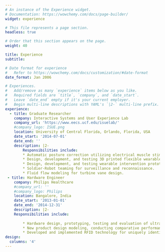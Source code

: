 ```yaml
---
# An instance of the Experience widget.
# Documentation: https://wowchemy.com/docs/page-builder/
widget: experience

# This file represents a page section.
headless: true

# Order that this section appears on the page.
weight: 40

title: Experience
subtitle:

# Date format for experience
#   Refer to https://wowchemy.com/docs/customization/#date-format
date_format: Jan 2006

# Experiences.
#   Add/remove as many `experience` items below as you like.
#   Required fields are `title`, `company`, and `date_start`.
#   Leave `date_end` empty if it's your current employer.
#   Begin multi-line descriptions with YAML's `|2-` multi-line prefix.
experience:
  - title: Graduate Researcher
    company: Interactive Systems and User Experience Lab
    company_url: 'https://www.eecs.ucf.edu/isuelab/'
    #company_logo: ISUE.png
    location: University of Central Florida, Orlando, Florida, USA
    date_start: '2014-07-01'
    date_end: ''
    description: |2-
        Responsibilities include:
        * Automatic posture correction utilizing electrical muscle stimulation.
        * Design, development, and testing 3D printed flexible wearables with embedded sensors.
        * Design, development, and testing wearable intervention prototype technology.
        * Soldier-Robot teaming for surveillance and reconnaissance.
        * Fluid flow modeling for turbine vane design.
 - title: Hardware Engineer
    company: Philips Healthcare
    #company_url: ''
    #company_logo: Philips
    location: Bangalore, India
    date_start: '2013-01-01'
    date_end: '2014-12-31'
    description: |2-
    Responsibilities include:
        
        * Hardware design, prototyping, testing and evaluation of ultrasound probes.
        * New product design modeling, conducting comparative performance analysis with exoisting systems.
        * Developed and implemented RFID technology for uniquely identifying different varieties of probes and their comptibilities with different ultrasound systems.
design:
  columns: '4'
---
```

